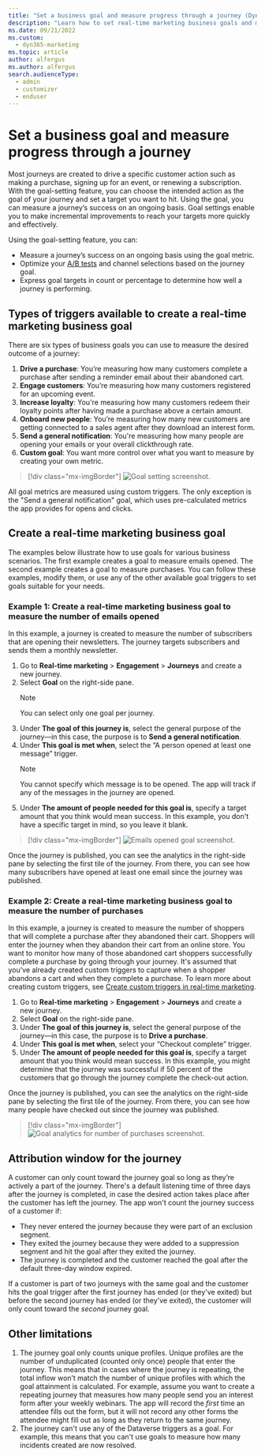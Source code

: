 ```yaml
---
title: "Set a business goal and measure progress through a journey (Dynamics 365 Marketing) | Microsoft Docs"
description: "Learn how to set real-time marketing business goals and measure progress in Dynamics 365 Marketing."
ms.date: 09/21/2022
ms.custom: 
  - dyn365-marketing
ms.topic: article
author: alfergus
ms.author: alfergus
search.audienceType: 
  - admin
  - customizer
  - enduser
---
```


# Set a business goal and measure progress through a journey

Most journeys are created to drive a specific customer action such as making a purchase, signing up for an event, or renewing a subscription. With the goal-setting feature, you can choose the intended action as the goal of your journey and set a target you want to hit. Using the goal, you can measure a journey’s success on an ongoing basis. Goal settings enable you to make incremental improvements to reach your targets more quickly and effectively.

Using the goal-setting feature, you can:

- Measure a journey’s success on an ongoing basis using the goal metric.
- Optimize your [A/B tests](real-time-marketing-experimentation.md) and channel selections based on the journey goal.
- Express goal targets in count or percentage to determine how well a journey is performing.

## Types of triggers available to create a real-time marketing business goal

There are six types of business goals you can use to measure the desired outcome of a journey:

1. **Drive a purchase**: You’re measuring how many customers complete a purchase after sending a reminder email about their abandoned cart.
1. **Engage customers**: You’re measuring how many customers registered for an upcoming event.
1. **Increase loyalty**: You're measuring how many customers redeem their loyalty points after having made a purchase above a certain amount.
1. **Onboard new people**: You’re measuring how many new customers are getting connected to a sales agent after they download an interest form.
1. **Send a general notification**: You're measuring how many people are opening your emails or your overall clickthrough rate.
1. **Custom goal**: You want more control over what you want to measure by creating your own metric.

> [!div class="mx-imgBorder"]
> ![Goal setting screenshot.](media/real-time-marketing-goal-category.png "Goal setting screenshot")

All goal metrics are measured using custom triggers. The only exception is the "Send a general notification" goal, which uses pre-calculated metrics the app provides for opens and clicks.

## Create a real-time marketing business goal

The examples below illustrate how to use goals for various business scenarios. The first example creates a goal to measure emails opened. The second example creates a goal to measure purchases. You can follow these examples, modify them, or use any of the other available goal triggers to set goals suitable for your needs.

### Example 1: Create a real-time marketing business goal to measure the number of emails opened

In this example, a journey is created to measure the number of subscribers that are opening their newsletters. The journey targets subscribers and sends them a monthly newsletter.

1. Go to **Real-time marketing** > **Engagement** > **Journeys** and create a new journey.
1. Select **Goal** on the right-side pane.
    > [!NOTE]
    > You can select only one goal per journey.
1. Under **The goal of this journey is**, select the general purpose of the journey—in this case, the purpose is to **Send a general notification**.
1. Under **This goal is met when**, select the “A person opened at least one message” trigger.
    > [!NOTE]
    > You cannot specify which message is to be opened. The app will track if any of the messages in the journey are opened.
1. Under **The amount of people needed for this goal is**, specify a target amount that you think would mean success. In this example, you don't have a specific target in mind, so you leave it blank.

> [!div class="mx-imgBorder"]
> ![Emails opened goal screenshot.](media/real-time-marketing-goal-send-general.png "Emails opened goal screenshot")

Once the journey is published, you can see the analytics in the right-side pane by selecting the first tile of the journey. From there, you can see how many subscribers have opened at least one email since the journey was published.

### Example 2: Create a real-time marketing business goal to measure the number of purchases

In this example, a journey is created to measure the number of shoppers that will complete a purchase after they abandoned their cart. Shoppers will enter the journey when they abandon their cart from an online store. You want to monitor how many of those abandoned cart shoppers successfully complete a purchase by going through your journey. It's assumed that you’ve already created custom triggers to capture when a shopper abandons a cart and when they complete a purchase. To learn more about creating custom triggers, see [Create custom triggers in real-time marketing](real-time-marketing-custom-triggers.md).

1. Go to **Real-time marketing** > **Engagement** > **Journeys** and create a new journey.
1. Select **Goal** on the right-side pane.
1. Under **The goal of this journey is**, select the general purpose of the journey—in this case, the purpose is to **Drive a purchase**.
1. Under **This goal is met when**, select your “Checkout complete” trigger.
1. Under **The amount of people needed for this goal is**, specify a target amount that you think would mean success. In this example, you might determine that the journey was successful if 50 percent of the customers that go through the journey complete the check-out action.

Once the journey is published, you can see the analytics on the right-side pane by selecting the first tile of the journey. From there, you can see how many people have checked out since the journey was published.

> [!div class="mx-imgBorder"]
> ![Goal analytics for number of purchases screenshot.](media/real-time-marketing-purchase-goal-analytics.png "Goal analytics for number of purchases screenshot")

## Attribution window for the journey

A customer can only count toward the journey goal so long as they’re actively a part of the journey. There's a default listening time of three days after the journey is completed, in case the desired action takes place after the customer has left the journey. The app won't count the journey success of a customer if:

- They never entered the journey because they were part of an exclusion segment.
- They exited the journey because they were added to a suppression segment and hit the goal after they exited the journey.
- The journey is completed and the customer reached the goal after the default three-day window expired.

If a customer is part of two journeys with the same goal and the customer hits the goal trigger after the first journey has ended (or they've exited) but before the second journey has ended (or they've exited), the customer will only count toward the *second* journey goal.

## Other limitations

1. The journey goal only counts unique profiles. Unique profiles are the number of unduplicated (counted only once) people that enter the journey. This means that in cases where the journey is repeating, the total inflow won’t match the number of unique profiles with which the goal attainment is calculated. For example, assume you want to create a repeating journey that measures how many people send you an interest form after your weekly webinars. The app will record the *first* time an attendee fills out the form, but it will not record any other forms the attendee might fill out as long as they return to the same journey.
1. The journey can't use any of the Dataverse triggers as a goal. For example, this means that you can't use goals to measure how many incidents created are now resolved.
